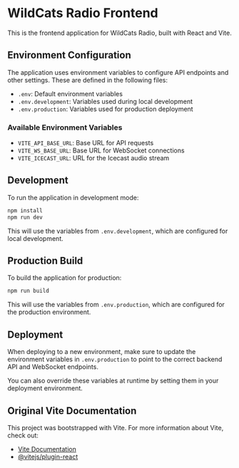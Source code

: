 # WildCats Radio Frontend

This is the frontend application for WildCats Radio, built with React and Vite.

## Environment Configuration

The application uses environment variables to configure API endpoints and other settings. These are defined in the following files:

- `.env`: Default environment variables
- `.env.development`: Variables used during local development
- `.env.production`: Variables used for production deployment

### Available Environment Variables

- `VITE_API_BASE_URL`: Base URL for API requests
- `VITE_WS_BASE_URL`: Base URL for WebSocket connections
- `VITE_ICECAST_URL`: URL for the Icecast audio stream

## Development

To run the application in development mode:

```bash
npm install
npm run dev
```

This will use the variables from `.env.development`, which are configured for local development.

## Production Build

To build the application for production:

```bash
npm run build
```

This will use the variables from `.env.production`, which are configured for the production environment.

## Deployment

When deploying to a new environment, make sure to update the environment variables in `.env.production` to point to the correct backend API and WebSocket endpoints.

You can also override these variables at runtime by setting them in your deployment environment.

## Original Vite Documentation

This project was bootstrapped with Vite. For more information about Vite, check out:

- [Vite Documentation](https://vitejs.dev/)
- [@vitejs/plugin-react](https://github.com/vitejs/vite-plugin-react/blob/main/packages/plugin-react/README.md)
